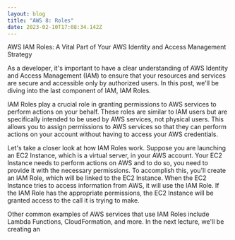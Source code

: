 ```yaml
---
layout: blog
title: "AWS 8: Roles"
date: 2023-02-10T17:08:34.142Z
---
```


AWS IAM Roles: A Vital Part of Your AWS Identity and Access Management Strategy

As a developer, it's important to have a clear understanding of AWS Identity and Access Management (IAM) to ensure that your resources and services are secure and accessible only by authorized users. In this post, we'll be diving into the last component of IAM, IAM Roles.

IAM Roles play a crucial role in granting permissions to AWS services to perform actions on your behalf. These roles are similar to IAM users but are specifically intended to be used by AWS services, not physical users. This allows you to assign permissions to AWS services so that they can perform actions on your account without having to access your AWS credentials.

Let's take a closer look at how IAM Roles work. Suppose you are launching an EC2 Instance, which is a virtual server, in your AWS account. Your EC2 Instance needs to perform actions on AWS and to do so, you need to provide it with the necessary permissions. To accomplish this, you'll create an IAM Role, which will be linked to the EC2 Instance. When the EC2 Instance tries to access information from AWS, it will use the IAM Role. If the IAM Role has the appropriate permissions, the EC2 Instance will be granted access to the call it is trying to make.

Other common examples of AWS services that use IAM Roles include Lambda Functions, CloudFormation, and more. In the next lecture, we'll be creating an